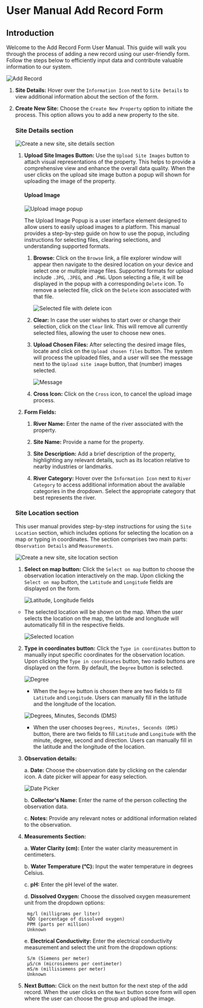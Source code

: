 # User Manual Add Record Form

## Introduction

Welcome to the Add Record Form User Manual. This guide will walk you through the process of adding a new record using our user-friendly form. Follow the steps below to efficiently input data and contribute valuable information to our system.

![Add Record](./img/add-record-1.png)

1. **Site Details:** Hover over the `Information Icon` next to `Site Details` to view additional information about the section of the form.

2. **Create New Site:** Choose the `Create New Property` option to initiate the process. This option allows you to add a new property to the site.

    ### Site Details section

    ![Create a new site, site details section](./img/add-record-2.png)

    1. **Upload Site Images Button:** Use the `Upload Site Images` button to attach visual representations of the property. This helps to provide a comprehensive view and enhance the overall data quality. When the user clicks on the upload site image button a popup will shown for uploading the image of the property.

        #### Upload Image

        ![Upload image popup](./img/add-record-3.png)

        The Upload Image Popup is a user interface element designed to allow users to easily upload images to a platform. This manual provides a step-by-step guide on how to use the popup, including instructions for selecting files, clearing selections, and understanding supported formats.

        1. **Browse:** Click on the `Browse` link, a file explorer window will appear then navigate to the desired location on your device and select one or multiple image files. Supported formats for upload include `.JPG`, `.JPEG`, and `.PNG`. Upon selecting a file, it will be displayed in the popup with a corresponding `Delete` icon. To remove a selected file, click on the `Delete` icon associated with that file.

            ![Selected file with delete icon](./img/add-record-5.png)

        2. **Clear:** In case the user wishes to start over or change their selection, click on the `Clear` link. This will remove all currently selected files, allowing the user to choose new ones.

        3. **Upload Chosen Files:** After selecting the desired image files, locate and click on the `Upload chosen files` button. The system will process the uploaded files, and a user will see the message next to the `Upload site image` button, that (number) images selected.

            ![Message](./img/add-record-4.png)
        
        4. **Cross Icon:** Click on the `Cross` icon, to cancel the upload image process.

    2. **Form Fields:**

        1. **River Name:** Enter the name of the river associated with the property.

        2. **Site Name:** Provide a name for the property.

        3. **Site Description:** Add a brief description of the property, highlighting any relevant details, such as its location relative to nearby industries or landmarks.

        4. **River Category:** Hover over the `Information Icon` next to `River Category` to access additional information about the available categories in the dropdown. Select the appropriate category that best represents the river.
    
    ### Site Location section

    This user manual provides step-by-step instructions for using the `Site Location` section, which includes options for selecting the location on a map or typing in coordinates. The section comprises two main parts: `Observation Details` and `Measurements`.

    ![Create a new site, site location section](./img/add-record-6.png)

    1. **Select on map button:** Click the `Select on map` button to choose the observation location interactively on the map. Upon clicking the `Select on map` button, the `Latitude` and `Longitude` fields are displayed on the form.

        ![Latitude, Longitude fields](./img/add-record-7.png)
    
    - The selected location will be shown on the map. When the user selects the location on the map, the latitude and longitude will automatically fill in the respective fields.

        ![Selected location](./img/add-record-8.png)

    2. **Type in coordinates button:** Click the `Type in coordinates` button to manually input specific coordinates for the observation location. Upon clicking the `Type in coordinates` button, two radio buttons are displayed on the form. By default, the `Degree` button is selected.

        ![Degree](./img/add-record-9.png)

        - When the `Degree` button is chosen there are two fields to fill `Latitude` and `Longitude`. Users can manually fill in the latitude and the longitude of the location.

        ![Degrees, Minutes, Seconds (DMS)](./img/add-record-10.png)

        - When the user chooses `Degrees, Minutes, Seconds (DMS)` button, there are two fields to fill `Latitude` and `Longitude` with the minute, degree, second and direction. Users can manually fill in the latitude and the longitude of the location.
    
    3. **Observation details:**

        a. **Date:** Choose the observation date by clicking on the calendar icon. A date picker will appear for easy selection.

        ![Date Picker](./img/add-record-11.png)

        b. **Collector's Name:** Enter the name of the person collecting the observation data.

        c. **Notes:** Provide any relevant notes or additional information related to the observation.
    
    4. **Measurements Section:**

        a. **Water Clarity (cm):** Enter the water clarity measurement in centimeters.

        b. **Water Temperature (°C):** Input the water temperature in degrees Celsius.

        c. **pH:** Enter the pH level of the water.

        d. **Dissolved Oxygen:** Choose the dissolved oxygen measurement unit from the dropdown options:

            mg/l (milligrams per liter)
            %DO (percentage of dissolved oxygen)
            PPM (parts per million)
            Unknown
        
        e. **Electrical Conductivity:** Enter the electrical conductivity measurement and select the unit from the dropdown options:

            S/m (Siemens per meter)
            µS/cm (microsiemens per centimeter)
            mS/m (millisiemens per meter)
            Unknown

    5. **Next Button:** Click on the next button for the next step of the add record. When the user clicks on the `Next` button score form will open where the user can choose the group and upload the image.